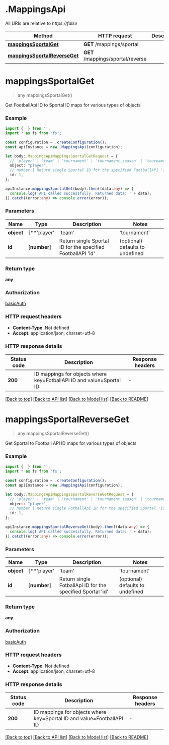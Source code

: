 # .MappingsApi

All URIs are relative to *https://false*

Method | HTTP request | Description
------------- | ------------- | -------------
[**mappingsSportalGet**](MappingsApi.md#mappingsSportalGet) | **GET** /mappings/sportal | 
[**mappingsSportalReverseGet**](MappingsApi.md#mappingsSportalReverseGet) | **GET** /mappings/sportal/reverse | 


# **mappingsSportalGet**
> any mappingsSportalGet()

Get FootballApi ID to Sportal ID maps for various types of objects

### Example


```typescript
import {  } from '';
import * as fs from 'fs';

const configuration = .createConfiguration();
const apiInstance = new .MappingsApi(configuration);

let body:.MappingsApiMappingsSportalGetRequest = {
  // 'player' | 'team' | 'tournament' | 'tournament_season' | 'tournament_season_stage' | Filter ID maps by a specific object type (optional)
  object: "player",
  // number | Return single Sportal ID for the specified FootballAPI 'id' (optional)
  id: 1,
};

apiInstance.mappingsSportalGet(body).then((data:any) => {
  console.log('API called successfully. Returned data: ' + data);
}).catch((error:any) => console.error(error));
```


### Parameters

Name | Type | Description  | Notes
------------- | ------------- | ------------- | -------------
 **object** | [**&#39;player&#39; | &#39;team&#39; | &#39;tournament&#39; | &#39;tournament_season&#39; | &#39;tournament_season_stage&#39;**]**Array<&#39;player&#39; &#124; &#39;team&#39; &#124; &#39;tournament&#39; &#124; &#39;tournament_season&#39; &#124; &#39;tournament_season_stage&#39;>** | Filter ID maps by a specific object type | (optional) defaults to undefined
 **id** | [**number**] | Return single Sportal ID for the specified FootballAPI &#39;id&#39; | (optional) defaults to undefined


### Return type

**any**

### Authorization

[basicAuth](README.md#basicAuth)

### HTTP request headers

 - **Content-Type**: Not defined
 - **Accept**: application/json; charset=utf-8


### HTTP response details
| Status code | Description | Response headers |
|-------------|-------------|------------------|
**200** | ID mappings for objects where key&#x3D;FotballAPI ID and value&#x3D;Sportal ID |  -  |

[[Back to top]](#) [[Back to API list]](README.md#documentation-for-api-endpoints) [[Back to Model list]](README.md#documentation-for-models) [[Back to README]](README.md)

# **mappingsSportalReverseGet**
> any mappingsSportalReverseGet()

Get Sportal to Football API ID maps for various types of objects

### Example


```typescript
import {  } from '';
import * as fs from 'fs';

const configuration = .createConfiguration();
const apiInstance = new .MappingsApi(configuration);

let body:.MappingsApiMappingsSportalReverseGetRequest = {
  // 'player' | 'team' | 'tournament' | 'tournament_season' | 'tournament_season_stage' | Filter ID maps by a specific object type (optional)
  object: "player",
  // number | Return single FotballApi ID for the specified Sportal 'id' (optional)
  id: 1,
};

apiInstance.mappingsSportalReverseGet(body).then((data:any) => {
  console.log('API called successfully. Returned data: ' + data);
}).catch((error:any) => console.error(error));
```


### Parameters

Name | Type | Description  | Notes
------------- | ------------- | ------------- | -------------
 **object** | [**&#39;player&#39; | &#39;team&#39; | &#39;tournament&#39; | &#39;tournament_season&#39; | &#39;tournament_season_stage&#39;**]**Array<&#39;player&#39; &#124; &#39;team&#39; &#124; &#39;tournament&#39; &#124; &#39;tournament_season&#39; &#124; &#39;tournament_season_stage&#39;>** | Filter ID maps by a specific object type | (optional) defaults to undefined
 **id** | [**number**] | Return single FotballApi ID for the specified Sportal &#39;id&#39; | (optional) defaults to undefined


### Return type

**any**

### Authorization

[basicAuth](README.md#basicAuth)

### HTTP request headers

 - **Content-Type**: Not defined
 - **Accept**: application/json; charset=utf-8


### HTTP response details
| Status code | Description | Response headers |
|-------------|-------------|------------------|
**200** | ID mappings for objects where key&#x3D;Sportal ID and value&#x3D;FootballAPI ID  |  -  |

[[Back to top]](#) [[Back to API list]](README.md#documentation-for-api-endpoints) [[Back to Model list]](README.md#documentation-for-models) [[Back to README]](README.md)


